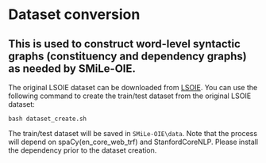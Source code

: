# Dataset conversion
## This is used to construct word-level syntactic graphs (constituency and dependency graphs) as needed by SMiLe-OIE.

The original LSOIE dataset can be downloaded from [LSOIE](https://github.com/Jacobsolawetz/large-scale-oie).
You can use the following command to create the train/test dataset from the original LSOIE dataset:
```
bash dataset_create.sh
```
The train/test dataset will be saved in ```SMiLe-OIE\data```.
Note that the process will depend on spaCy(en_core_web_trf) and StanfordCoreNLP. Please install the dependency prior to the dataset creation.
